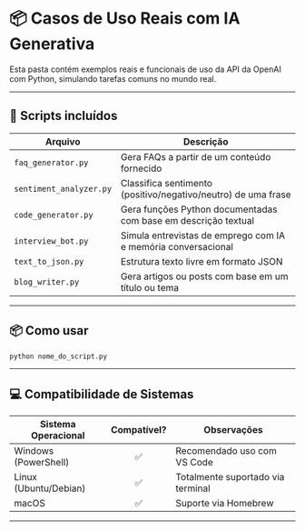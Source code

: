 # 📦 Casos de Uso Reais com IA Generativa

Esta pasta contém exemplos reais e funcionais de uso da API da OpenAI com Python, simulando tarefas comuns no mundo real.

---

## 📁 Scripts incluídos

| Arquivo               | Descrição                                                         |
|------------------------|-------------------------------------------------------------------|
| `faq_generator.py`     | Gera FAQs a partir de um conteúdo fornecido                      |
| `sentiment_analyzer.py`| Classifica sentimento (positivo/negativo/neutro) de uma frase     |
| `code_generator.py`    | Gera funções Python documentadas com base em descrição textual    |
| `interview_bot.py`     | Simula entrevistas de emprego com IA e memória conversacional     |
| `text_to_json.py`      | Estrutura texto livre em formato JSON                            |
| `blog_writer.py`       | Gera artigos ou posts com base em um título ou tema               |

---

## 📦 Como usar

```bash
python nome_do_script.py
```
---

## 💻 Compatibilidade de Sistemas

| Sistema Operacional | Compatível? | Observações                      |
|----------------------|:-----------:|----------------------------------|
| Windows (PowerShell) |     ✅      | Recomendado uso com VS Code      |
| Linux (Ubuntu/Debian)|     ✅      | Totalmente suportado via terminal|
| macOS                |     ✅      | Suporte via Homebrew             |

---


